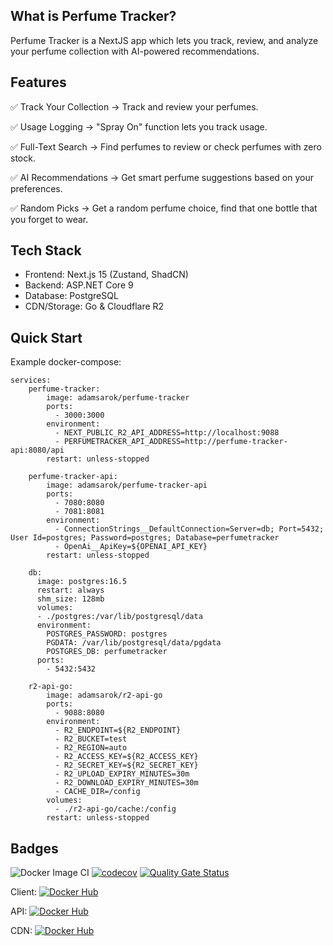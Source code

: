 ## What is Perfume Tracker?

Perfume Tracker is a NextJS app which lets you track, review, and analyze your perfume collection with AI-powered recommendations.

## Features

✅ Track Your Collection → Track and review your perfumes.

✅ Usage Logging → "Spray On" function lets you track usage.

✅ Full-Text Search → Find perfumes to review or check perfumes with zero stock.

✅ AI Recommendations → Get smart perfume suggestions based on your preferences.

✅ Random Picks → Get a random perfume choice, find that one bottle that you forget to wear.

## Tech Stack
- Frontend: Next.js 15 (Zustand, ShadCN)
- Backend: ASP.NET Core 9
- Database: PostgreSQL
- CDN/Storage: Go & Cloudflare R2

## Quick Start
Example docker-compose:

```
services:
    perfume-tracker:
        image: adamsarok/perfume-tracker
        ports:
          - 3000:3000
        environment:
          - NEXT_PUBLIC_R2_API_ADDRESS=http://localhost:9088
          - PERFUMETRACKER_API_ADDRESS=http://perfume-tracker-api:8080/api
        restart: unless-stopped

    perfume-tracker-api:
        image: adamsarok/perfume-tracker-api
        ports:
          - 7080:8080
          - 7081:8081
        environment:
          - ConnectionStrings__DefaultConnection=Server=db; Port=5432; User Id=postgres; Password=postgres; Database=perfumetracker
          - OpenAi__ApiKey=${OPENAI_API_KEY}
        restart: unless-stopped

    db:
      image: postgres:16.5
      restart: always
      shm_size: 128mb
      volumes:
      - ./postgres:/var/lib/postgresql/data
      environment:
        POSTGRES_PASSWORD: postgres
        PGDATA: /var/lib/postgresql/data/pgdata
        POSTGRES_DB: perfumetracker 
      ports:
        - 5432:5432

    r2-api-go:
        image: adamsarok/r2-api-go
        ports:
          - 9088:8080
        environment:
          - R2_ENDPOINT=${R2_ENDPOINT}
          - R2_BUCKET=test
          - R2_REGION=auto
          - R2_ACCESS_KEY=${R2_ACCESS_KEY}
          - R2_SECRET_KEY=${R2_SECRET_KEY}
          - R2_UPLOAD_EXPIRY_MINUTES=30m
          - R2_DOWNLOAD_EXPIRY_MINUTES=30m
          - CACHE_DIR=/config
        volumes:
          - ./r2-api-go/cache:/config
        restart: unless-stopped
```

## Badges

![Docker Image CI](https://github.com/adamsarok/perfume-tracker/actions/workflows/docker-image.yml/badge.svg)
[![codecov](https://codecov.io/gh/adamsarok/perfume-tracker/graph/badge.svg?token=U4CVA3ZUAJ)](https://codecov.io/gh/adamsarok/perfume-tracker)
[![Quality Gate Status](https://sonarcloud.io/api/project_badges/measure?project=adamsarok_perfume-tracker&metric=alert_status)](https://sonarcloud.io/summary/new_code?id=adamsarok_perfume-tracker)

Client: [![Docker Hub](https://img.shields.io/docker/pulls/adamsarok/perfume-tracker.svg)](https://hub.docker.com/r/adamsarok/perfume-tracker)

API: [![Docker Hub](https://img.shields.io/docker/pulls/adamsarok/perfume-tracker-api.svg)](https://hub.docker.com/r/adamsarok/perfume-tracker-api)

CDN: [![Docker Hub](https://img.shields.io/docker/pulls/adamsarok/r2-api-go.svg)](https://hub.docker.com/r/adamsarok/r2-api-go)
